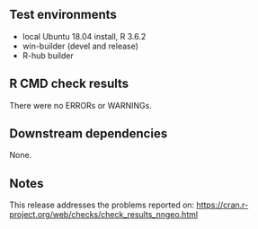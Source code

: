 ## Test environments
* local Ubuntu 18.04 install, R 3.6.2
* win-builder (devel and release)
* R-hub builder

## R CMD check results
There were no ERRORs or WARNINGs. 

## Downstream dependencies
None.

## Notes
This release addresses the problems reported on:
https://cran.r-project.org/web/checks/check_results_nngeo.html
